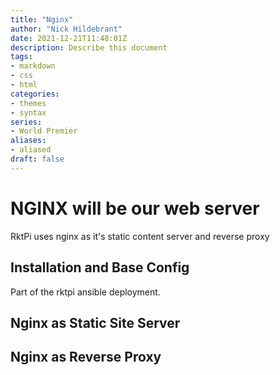 ```yaml
---
title: "Nginx"
author: "Nick Hildebrant"
date: 2021-12-21T11:48:01Z
description: Describe this document
tags:
- markdown
- css
- html
categories:
- themes
- syntax
series:
- World Premier
aliases:
- aliased
draft: false
---
```


# NGINX will be our web server

RktPi uses nginx as it's static content server and reverse proxy

## Installation and Base Config

Part of the rktpi ansible deployment. 

## Nginx as Static Site Server



## Nginx as Reverse Proxy
